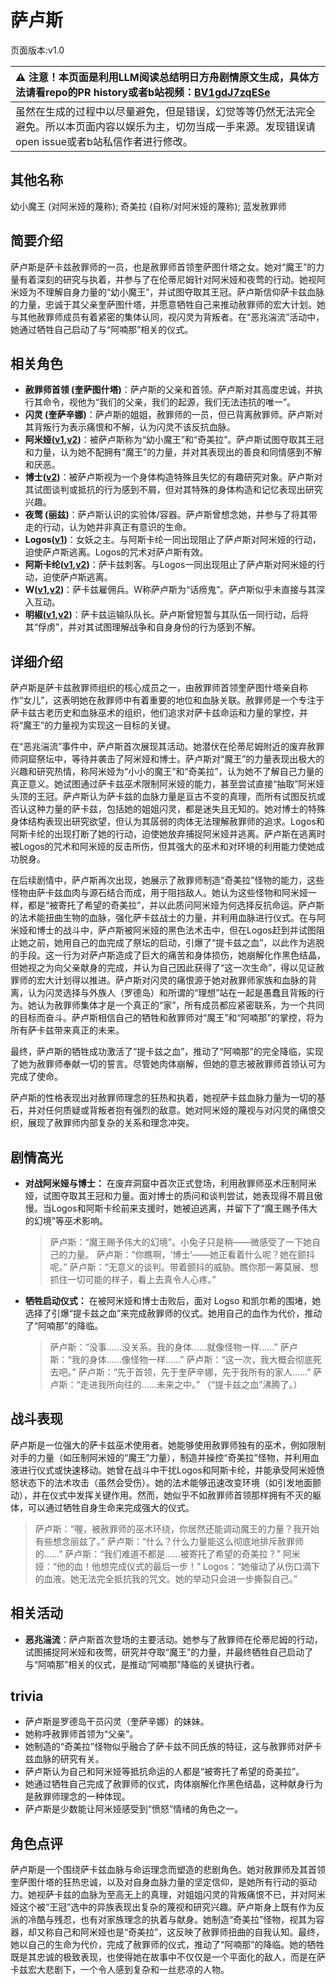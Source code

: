 # 萨卢斯
页面版本:v1.0
 

| :warning: 注意！本页面是利用LLM阅读总结明日方舟剧情原文生成，具体方法请看repo的PR history或者b站视频：[BV1gdJ7zqESe](https://www.bilibili.com/video/BV1gdJ7zqESe/)         |
|:----------------------------|
| 虽然在生成的过程中以尽量避免，但是错误，幻觉等等仍然无法完全避免。所以本页面内容以娱乐为主，切勿当成一手来源。发现错误请open issue或者b站私信作者进行修改。|



## 其他名称
幼小魔王 (对阿米娅的蔑称); 奇美拉 (自称/对阿米娅的蔑称); 蓝发赦罪师
## 简要介绍
萨卢斯是萨卡兹赦罪师的一员，也是赦罪师首领奎萨图什塔之女。她对“魔王”的力量有着深刻的研究与执着，并参与了在伦蒂尼姆针对阿米娅和夜莺的行动。她视阿米娅为不理解自身力量的“幼小魔王”，并试图夺取其王冠。萨卢斯信仰萨卡兹血脉的力量，忠诚于其父亲奎萨图什塔，并愿意牺牲自己来推动赦罪师的宏大计划。她与其他赦罪师成员有着紧密的集体认同，视闪灵为背叛者。在“恶兆湍流”活动中，她通过牺牲自己启动了与“阿喃那”相关的仪式。
## 相关角色
-   **赦罪师首领 (奎萨图什塔)**：萨卢斯的父亲和首领。萨卢斯对其高度忠诚，并执行其命令，视他为“我们的父亲，我们的起源，我们无法违抗的唯一”。
-   **闪灵 (奎萨辛娜)**：萨卢斯的姐姐，赦罪师的一员，但已背离赦罪师。萨卢斯对其背叛行为表示痛恨和不解，认为闪灵不该反抗血脉。
-   **阿米娅([v1](char_002_amiya.md),[v2](../char_v3/char_002_amiya.md))**：被萨卢斯称为“幼小魔王”和“奇美拉”。萨卢斯试图夺取其王冠和力量，认为她不配拥有“魔王”的力量，并对其表现出的善良和同情感到不解和厌恶。
-   **博士([v2](../char_v3/extended_char_bo_shi.md))**：被萨卢斯视为一个身体构造特殊且失忆的有趣研究对象。萨卢斯对其试图谈判或抵抗的行为感到不屑，但对其特殊的身体构造和记忆表现出研究兴趣。
-   **夜莺 (丽兹)**：萨卢斯认识的实验体/容器。萨卢斯曾想念她，并参与了将其带走的行动，认为她并非真正有意识的生命。
-   **Logos([v1](extended_char_Logos.md))**：女妖之主。与阿斯卡纶一同出现阻止了萨卢斯对阿米娅的行动，迫使萨卢斯逃离。Logos的咒术对萨卢斯有效。
-   **阿斯卡纶([v1](char_4132_ascln.md),[v2](../char_v3/char_4132_ascln.md))**：萨卡兹刺客。与Logos一同出现阻止了萨卢斯对阿米娅的行动，迫使萨卢斯逃离。
-   **W([v1](char_113_cqbw.md),[v2](../char_v3/char_113_cqbw.md))**：萨卡兹雇佣兵。W称萨卢斯为“话痨鬼”。萨卢斯似乎未直接与其深入互动。
-   **明椒([v1](char_4071_peper.md),[v2](../char_v3/char_4071_peper.md))**：萨卡兹运输队队长。萨卢斯曾短暂与其队伍一同行动，后将其“俘虏”，并对其试图理解战争和自身身份的行为感到不解。
## 详细介绍
萨卢斯是萨卡兹赦罪师组织的核心成员之一，由赦罪师首领奎萨图什塔亲自称作“女儿”，这表明她在赦罪师中有着重要的地位和血脉关联。赦罪师是一个专注于萨卡兹古老历史和血脉巫术的组织，他们追求对萨卡兹命运和力量的掌控，并将“魔王”的力量视为实现这一目标的关键。

在“恶兆湍流”事件中，萨卢斯首次展现其活动。她潜伏在伦蒂尼姆附近的废弃赦罪师洞窟祭坛中，等待并袭击了阿米娅和博士。萨卢斯对“魔王”的力量表现出极大的兴趣和研究热情，称阿米娅为“小小的魔王”和“奇美拉”，认为她不了解自己力量的真正意义。她试图通过萨卡兹巫术限制阿米娅的能力，甚至尝试直接“抽取”阿米娅头顶的王冠。萨卢斯认为萨卡兹的血脉力量是亘古不变的真理，而所有试图反抗或否认这种力量的萨卡兹，包括她的姐姐闪灵，都是迷失且无知的。她对博士的特殊身体结构表现出研究欲望，但认为其孱弱的肉体无法理解赦罪师的追求。Logos和阿斯卡纶的出现打断了她的行动，迫使她放弃捕捉阿米娅并逃离。萨卢斯在逃离时被Logos的咒术和阿米娅的反击所伤，但其强大的巫术和对环境的利用能力使她成功脱身。

在后续剧情中，萨卢斯再次出现，她展示了赦罪师制造“奇美拉”怪物的能力，这些怪物由萨卡兹血肉与源石结合而成，用于阻挡敌人。她认为这些怪物和阿米娅一样，都是“被寄托了希望的奇美拉”，并以此质问阿米娅为何选择反抗命运。萨卢斯的法术能扭曲生物的血脉，强化萨卡兹战士的力量，并利用血脉进行仪式。在与阿米娅和博士的战斗中，萨卢斯被阿米娅的黑色法术击中，但在Logos赶到并试图阻止她之前，她用自己的血完成了祭坛的启动，引爆了“提卡兹之血”，以此作为逃脱的手段。这一行为对萨卢斯造成了巨大的痛苦和身体损伤，她崩解化作黑色结晶，但她视之为向父亲献身的完成，并认为自己因此获得了“这一次生命”，得以见证赦罪师的宏大计划得以推进。萨卢斯对闪灵的痛恨源于她对赦罪师家族和血脉的背离，认为闪灵选择与外族人（罗德岛）和所谓的“理想”站在一起是愚蠢且背叛的行为。她认为赦罪师集体才是一个真正的“家”，所有成员都应紧密联系，为一个共同的目标而奋斗。萨卢斯相信自己的牺牲和赦罪师对“魔王”和“阿喃那”的掌控，将为所有萨卡兹带来真正的未来。

最终，萨卢斯的牺牲成功激活了“提卡兹之血”，推动了“阿喃那”的完全降临，实现了她为赦罪师奉献一切的誓言。尽管她肉体崩解，但她的意志被赦罪师首领认可为完成了使命。

萨卢斯的性格表现出对赦罪师理念的狂热和执着，她视萨卡兹血脉力量为一切的基石，并对任何质疑或背叛者抱有强烈的敌意。她对阿米娅的蔑视与对闪灵的痛恨交织，展现了赦罪师内部复杂的关系和理念冲突。
## 剧情高光
*   **对战阿米娅与博士：** 在废弃洞窟中首次正式登场，利用赦罪师巫术压制阿米娅，试图夺取其王冠和力量。面对博士的质问和谈判尝试，她表现得不屑且傲慢。当Logos和阿斯卡纶前来支援时，她被迫逃离，并留下了“魔王赐予伟大的幻境”等巫术影响。
    > 萨卢斯：“魔王赐予伟大的幻境”。小兔子只是稍——微感受了一下她自己的力量。
    > 萨卢斯：“你瞧啊，‘博士’——她正看着什么呢？她在颤抖呢。”
    > 萨卢斯：“无意义的谈判。带着颤抖的威胁。瞧你那一筹莫展、想抓住一切可能的样子，看上去真令人心疼。”
*   **牺牲启动仪式：** 在被阿米娅和博士击败后，面对 Logso 和凯尔希的围堵，她选择了引爆“提卡兹之血”来完成赦罪师的仪式。她用自己的血作为代价，推动了“阿喃那”的降临。
    > 萨卢斯：“没事......没关系。我的身体......就像怪物一样......”
    > 萨卢斯：“我的身体......像怪物一样......”
    > 萨卢斯：“这一次，我大概会彻底死去吧。”
    > 萨卢斯：“先于首领，先于奎萨辛娜，先于我所有的家人......”
    > 萨卢斯：“走进我所向往的......未来之中。”
    > （“提卡兹之血”沸腾了。）
## 战斗表现
萨卢斯是一位强大的萨卡兹巫术使用者。她能够使用赦罪师独有的巫术，例如限制对手的力量（如压制阿米娅的“魔王”力量），制造并操控“奇美拉”怪物，并利用血液进行仪式或快速移动。她曾在战斗中干扰Logos和阿斯卡纶，并能承受阿米娅愤怒状态下的法术攻击（虽然会受伤）。她的法术能够迅速改变环境（如引发地面颤动），并在仪式中发挥关键作用。然而，她似乎不如赦罪师首领那样拥有不灭的躯体，可以通过牺牲自身生命来完成强大的仪式。
> 萨卢斯：“喔，被赦罪师的巫术环绕，你居然还能调动魔王的力量？我开始有些想念丽兹了。”
> 萨卢斯：“什么？什么力量能这么彻底地排斥赦罪师的......”
> 萨卢斯：“我们难道不都是......被寄托了希望的奇美拉？”
> 阿米娅：“他的血！他想完成仪式的最后一步！”
> Logos：“她催动了从伤口滴下的血液。她无法完全抵抗我的咒文。她的举动只会进一步撕裂自己。”
## 相关活动
-   **恶兆湍流**：萨卢斯首次登场的主要活动。她参与了赦罪师在伦蒂尼姆的行动，试图捕捉阿米娅和夜莺，研究并夺取“魔王”的力量，并最终牺牲自己启动了与“阿喃那”相关的仪式，是推动“阿喃那”降临的关键执行者。
## trivia
*   萨卢斯是罗德岛干员闪灵（奎萨辛娜）的妹妹。
*   她称呼赦罪师首领为“父亲”。
*   她制造的“奇美拉”怪物似乎融合了萨卡兹不同氏族的特征，这与赦罪师对萨卡兹血脉的研究有关。
*   萨卢斯认为自己和阿米娅等抵抗命运的人都是“被寄托了希望的奇美拉”。
*   她通过牺牲自己完成了赦罪师的仪式，肉体崩解化作黑色结晶，这种献身行为是赦罪师理念的一种体现。
*   萨卢斯是少数能让阿米娅感受到“愤怒”情绪的角色之一。
## 角色点评
萨卢斯是一个围绕萨卡兹血脉与命运理念而塑造的悲剧角色。她对赦罪师及其首领奎萨图什塔的狂热忠诚，以及对自身血脉力量的坚定信仰，是她所有行动的驱动力。她视萨卡兹的血脉为至高无上的真理，对姐姐闪灵的背叛痛恨不已，并对阿米娅这个被“王冠”选中的异族表现出复杂的蔑视和研究兴趣。萨卢斯身上既有作为反派的冷酷与残忍，也有对家族理念的执着与献身。她制造“奇美拉”怪物，视其为容器，却又称自己和阿米娅也是“奇美拉”，这反映了赦罪师扭曲的自我认知。最终，她以自己的生命为代价，完成了赦罪师的仪式，推动了“阿喃那”的降临。她的牺牲既是其忠诚的极致表现，也使得她在故事中不仅仅是一个平面化的敌人，而是在萨卡兹宏大悲剧下，一个令人感到复杂和一丝悲凉的人物。